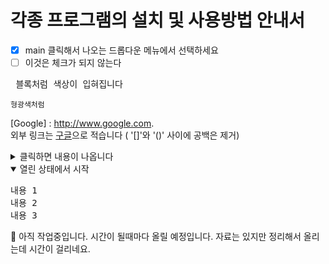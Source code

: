 # 각종 프로그램의 설치 및 사용방법 안내서

- [x] main 클릭해서 나오는 드롭다운 메뉴에서 선택하세요   
- [ ] 이것은 체크가 되지 않는다   

<pre> 블록처럼 색상이 입혀집니다  </pre>   

 `형광색처럼`


[Google] : http://www.google.com.   
외부 링크는 [구글](https://www.google.com )으로 적습니다 ( '[]'와 '()' 사이에 공백은 제거)

<details>
  <summary> 클릭하면 내용이 나옵니다 </summary>
   여기에 보여줄 내용을 적습니다
</details>   


<details open>
  <summary>열린 상태에서 시작</summary>
<pre>
내용 1
내용 2
내용 3
</pre>
</details>

🌈 아직 작업중입니다. 시간이 될때마다 올릴 예정입니다. 자료는 있지만 정리해서 올리는데 시간이 걸리네요. 

